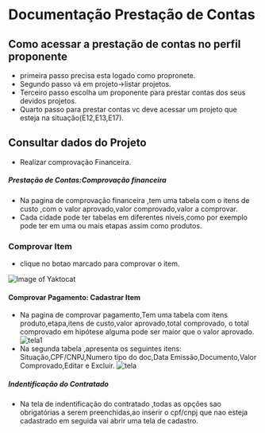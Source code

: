 # Documentação Prestação de Contas

## Como acessar a prestação de contas no perfil proponente

* primeira passo precisa esta logado como propronete. 
* Segundo passo vá em projeto->listar projetos. 
* Terceiro passo escolha um proponente para prestar contas dos seus devidos projetos. 
* Quarto passo para prestar contas vc deve acessar um projeto que esteja na situação(E12,E13,E17).
## Consultar dados do Projeto
* Realizar comprovação Financeira.
##### Prestação de Contas:Comprovação financeira 
* Na pagina de comprovação financeira ,tem uma tabela com o itens de custo ,com o valor aprovado,valor comprovado,valor a comprovar.  
* Cada cidade pode ter tabelas em diferentes niveis,como por exemplo pode ter em uma ou mais etapas assim como produtos. 
### Comprovar Item
* clique no botao marcado  para comprovar o item.  

 ![Image of Yaktocat](https://raw.githubusercontent.com/culturagovbr/salic-minc/f/prestacao-contas/dev-marcos/application/modules/prestacao-contas/docs/imagens/comprovar_item.png)

#### Comprovar Pagamento: Cadastrar Item 
* Na pagina de comprovar pagamento,Tem uma tabela com itens produto,etapa,itens de custo,valor aprovado,total comprovado, o total comprovado  em hipótese alguma pode ser maior que o valor aprovado.
![tela1](https://github.com/culturagovbr/salic-minc/blob/f/prestacao-contas/dev-marcos/application/modules/prestacao-contas/docs/imagens/tela1.png?raw=true)
* Na segunda tabela ,apresenta os seguintes itens: Situação,CPF/CNPJ,Numero tipo do doc,Data Emissão,Documento,Valor Comprovado,Editar e Excluir.
![tela](https://raw.githubusercontent.com/culturagovbr/salic-minc/f/prestacao-contas/dev-marcos/application/modules/prestacao-contas/docs/imagens/tela_situacao.png)
##### Indentificação do Contratado
* Na tela de indentificação do contratado ,todas as opções sao obrigatórias a serem preenchidas,ao inserir o cpf/cnpj que nao esteja cadastrado em seguida  vai abrir  uma tela de cadastro. 
